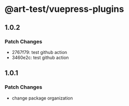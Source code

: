 # @art-test/vuepress-plugins

## 1.0.2

### Patch Changes

- 2767f79: test github action
- 3460e2c: test github action

## 1.0.1

### Patch Changes

- change package organization
